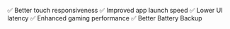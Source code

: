 ✅ Better touch responsiveness
✅ Improved app launch speed
✅ Lower UI latency
✅ Enhanced gaming performance ✅ Better Battery Backup
